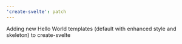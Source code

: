 ```yaml
---
'create-svelte': patch
---
```


Adding new Hello World templates (default with enhanced style and skeleton) to create-svelte
